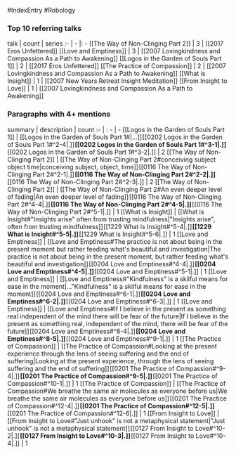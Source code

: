 #IndexEntry #Robology

### Top 10 referring talks
talk | count | series
:- | - |: -
[[The Way of Non-Clinging Part 2]] | 3 | [[2017 Eros Unfettered]]
[[Love and Emptiness]] | 3 | [[2007 Lovingkindness and Compassion As a Path to Awakening]]
[[Logos in the Garden of Souls Part 1]] | 2 | [[2017 Eros Unfettered]]
[[The Practice of Compassion]] | 2 | [[2007 Lovingkindness and Compassion As a Path to Awakening]]
[[What is Insight]] | 1 | [[2007 New Years Retreat Insight Meditation]]
[[From Insight to Love]] | 1 | [[2007 Lovingkindness and Compassion As a Path to Awakening]]

### Paragraphs with 4+ mentions
summary | description | count
:- | : - | -
[[Logos in the Garden of Souls Part 1]] | [[Logos in the Garden of Souls Part 1#\|...]] [[0202 Logos in the Garden of Souls Part 1#^2-4\|.]] **[[0202 Logos in the Garden of Souls Part 1#^3-1\|.]]** [[0202 Logos in the Garden of Souls Part 1#^3-2\|.]] | 2
[[The Way of Non-Clinging Part 2]] | [[The Way of Non-Clinging Part 2#conceiving subject object time\|conceiving subject, object, time]] [[0116 The Way of Non-Clinging Part 2#^2-1\|.]] **[[0116 The Way of Non-Clinging Part 2#^2-2\|.]]** [[0116 The Way of Non-Clinging Part 2#^2-3\|.]] | 2
[[The Way of Non-Clinging Part 2]] | [[The Way of Non-Clinging Part 2#An even deeper level of fading\|An even deeper level of fading]] [[0116 The Way of Non-Clinging Part 2#^4-4\|.]] **[[0116 The Way of Non-Clinging Part 2#^4-5\|.]]** [[0116 The Way of Non-Clinging Part 2#^5-1\|.]] | 1
[[What is Insight]] | [[What is Insight#"Insights arise" often from trusting mindfulness\|"Insights arise", often from trusting mindfulness]] [[1229 What is Insight#^5-4\|.]] **[[1229 What is Insight#^5-5\|.]]** [[1229 What is Insight#^5-6\|.]] | 1
[[Love and Emptiness]] | [[Love and Emptiness#The practice is not about being in the present moment but rather feeding what's beautiful and investigation\|The practice is not about being in the present moment, but rather feeding what's beautiful and investigation]] [[0204 Love and Emptiness#^4-4\|.]] **[[0204 Love and Emptiness#^4-5\|.]]** [[0204 Love and Emptiness#^5-1\|.]] | 1
[[Love and Emptiness]] | [[Love and Emptiness#"Kindfulness" is a skilful means for ease in the moment\|..."Kindfulness" is a skilful means for ease in the moment]] [[0204 Love and Emptiness#^6-1\|.]] **[[0204 Love and Emptiness#^6-2\|.]]** [[0204 Love and Emptiness#^6-3\|.]] | 1
[[Love and Emptiness]] | [[Love and Emptiness#If I believe in the present as something real independent of the mind there will be fear of the future\|If I believe in the present as something real, independent of the mind, there will be fear of the future]] [[0204 Love and Emptiness#^8-4\|.]] **[[0204 Love and Emptiness#^8-5\|.]]** [[0204 Love and Emptiness#^9-1\|.]] | 1
[[The Practice of Compassion]] | [[The Practice of Compassion#Looking at the present experience through the lens of seeing suffering and the end of suffering\|Looking at the present experience, through the lens of seeing suffering and the end of suffering]] [[0201 The Practice of Compassion#^9-4\|.]] **[[0201 The Practice of Compassion#^9-5\|.]]** [[0201 The Practice of Compassion#^10-1\|.]] | 1
[[The Practice of Compassion]] | [[The Practice of Compassion#We breathe the same air molecules as everyone before us\|We breathe the same air molecules as everyone before us]] [[0201 The Practice of Compassion#^12-4\|.]] **[[0201 The Practice of Compassion#^12-5\|.]]** [[0201 The Practice of Compassion#^12-6\|.]] | 1
[[From Insight to Love]] | [[From Insight to Love#"Just unhook" is not a metaphysical statement\|"Just unhook" is not a metaphysical statement]] [[0127 From Insight to Love#^10-2\|.]] **[[0127 From Insight to Love#^10-3\|.]]** [[0127 From Insight to Love#^10-4\|.]] | 1

